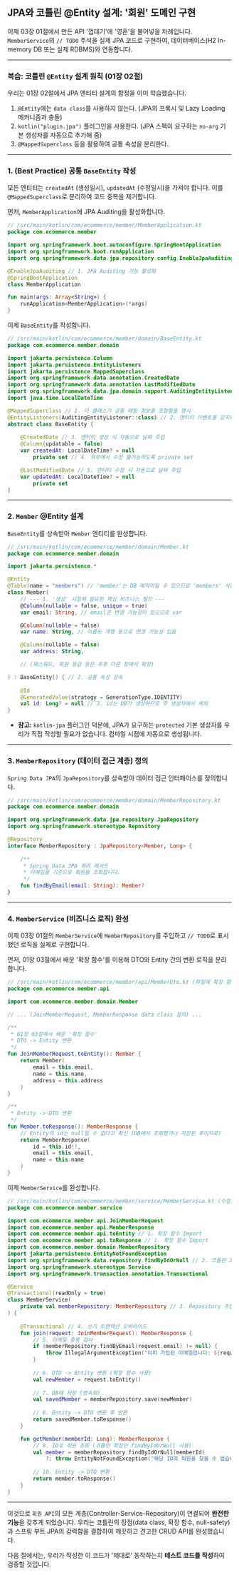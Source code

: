 ## JPA와 코틀린 @Entity 설계: '회원' 도메인 구현

이제 03장 01절에서 만든 API '껍데기'에 '영혼'을 불어넣을 차례입니다. `MemberService`의 `// TODO` 주석을 실제 JPA 코드로 구현하여, 데이터베이스(H2 In-memory DB 또는 실제 RDBMS)와 연동합니다.

-----

### 복습: 코틀린 `@Entity` 설계 원칙 (01장 02절)

우리는 01장 02절에서 JPA 엔티티 설계의 함정을 이미 학습했습니다.

1.  `@Entity`에는 `data class`를 사용하지 않는다. (JPA의 프록시 및 Lazy Loading 메커니즘과 충돌)
2.  `kotlin("plugin.jpa")` 플러그인을 사용한다. (JPA 스펙이 요구하는 `no-arg` 기본 생성자를 자동으로 추가해 줌)
3.  `@MappedSuperclass` 등을 활용하여 공통 속성을 분리한다.

-----

### 1\. (Best Practice) 공통 `BaseEntity` 작성

모든 엔티티는 `createdAt` (생성일시), `updatedAt` (수정일시)을 가져야 합니다. 이를 `@MappedSuperclass`로 분리하여 코드 중복을 제거합니다.

먼저, `MemberApplication`에 JPA Auditing을 활성화합니다.

```kotlin
// /src/main/kotlin/com/ecommerce/member/MemberApplication.kt
package com.ecommerce.member

import org.springframework.boot.autoconfigure.SpringBootApplication
import org.springframework.boot.runApplication
import org.springframework.data.jpa.repository.config.EnableJpaAuditing

@EnableJpaAuditing // 1. JPA Auditing 기능 활성화
@SpringBootApplication
class MemberApplication

fun main(args: Array<String>) {
    runApplication<MemberApplication>(*args)
}
```

이제 `BaseEntity`를 작성합니다.

```kotlin
// /src/main/kotlin/com/ecommerce/member/domain/BaseEntity.kt
package com.ecommerce.member.domain

import jakarta.persistence.Column
import jakarta.persistence.EntityListeners
import jakarta.persistence.MappedSuperclass
import org.springframework.data.annotation.CreatedDate
import org.springframework.data.annotation.LastModifiedDate
import org.springframework.data.jpa.domain.support.AuditingEntityListener
import java.time.LocalDateTime

@MappedSuperclass // 1. 이 클래스가 공통 매핑 정보를 포함함을 명시
@EntityListeners(AuditingEntityListener::class) // 2. 엔티티 이벤트를 감지하여 Auditing 처리
abstract class BaseEntity {
    
    @CreatedDate // 3. 엔티티 생성 시 자동으로 날짜 주입
    @Column(updatable = false)
    var createdAt: LocalDateTime? = null
        private set // 4. 외부에서 수정 불가능하도록 private set

    @LastModifiedDate // 5. 엔티티 수정 시 자동으로 날짜 주입
    var updatedAt: LocalDateTime? = null
        private set
}
```

-----

### 2\. `Member` @Entity 설계

`BaseEntity`를 상속받아 `Member` 엔티티를 완성합니다.

```kotlin
// /src/main/kotlin/com/ecommerce/member/domain/Member.kt
package com.ecommerce.member.domain

import jakarta.persistence.*

@Entity
@Table(name = "members") // 'member'는 DB 예약어일 수 있으므로 'members' 사용 권장
class Member(
    // --- 1. '생성' 시점에 필요한 핵심 비즈니스 필드 ---
    @Column(nullable = false, unique = true)
    var email: String, // email은 변경 가능성이 있으므로 var

    @Column(nullable = false)
    var name: String, // 이름도 개명 등으로 변경 가능성 있음

    @Column(nullable = false)
    var address: String,

    // (패스워드, 회원 등급 등은 추후 다른 장에서 확장)

) : BaseEntity() { // 2. 공통 속성 상속
    
    @Id
    @GeneratedValue(strategy = GenerationType.IDENTITY)
    val id: Long? = null // 3. id는 DB가 생성하므로 주 생성자에서 제외
}
```

  * **참고:** `kotlin-jpa` 플러그인 덕분에, JPA가 요구하는 `protected` 기본 생성자를 우리가 직접 작성할 필요가 없습니다. 컴파일 시점에 자동으로 생성됩니다.

-----

### 3\. `MemberRepository` (데이터 접근 계층) 정의

`Spring Data JPA`의 `JpaRepository`를 상속받아 데이터 접근 인터페이스를 정의합니다.

```kotlin
// /src/main/kotlin/com/ecommerce/member/domain/MemberRepository.kt
package com.ecommerce.member.domain

import org.springframework.data.jpa.repository.JpaRepository
import org.springframework.stereotype.Repository

@Repository
interface MemberRepository : JpaRepository<Member, Long> {
    
    /**
     * Spring Data JPA 쿼리 메서드
     * 이메일을 기준으로 회원을 조회합니다.
     */
    fun findByEmail(email: String): Member?
}
```

-----

### 4\. `MemberService` (비즈니스 로직) 완성

이제 03장 01절의 `MemberService`에 `MemberRepository`를 주입하고 `// TODO`로 표시했던 로직을 실제로 구현합니다.

먼저, 01장 03절에서 배운 '확장 함수'를 이용해 DTO와 Entity 간의 변환 로직을 분리합니다.

```kotlin
// /src/main/kotlin/com/ecommerce/member/api/MemberDto.kt (파일에 확장 함수 추가)
package com.ecommerce.member.api

import com.ecommerce.member.domain.Member

// ... (JoinMemberRequest, MemberResponse data class 정의) ...

/**
 * 01장 03절에서 배운 '확장 함수'
 * DTO -> Entity 변환
 */
fun JoinMemberRequest.toEntity(): Member {
    return Member(
        email = this.email,
        name = this.name,
        address = this.address
    )
}

/**
 * Entity -> DTO 변환
 */
fun Member.toResponse(): MemberResponse {
    // Entity의 id는 null일 수 없다고 확신 (DB에서 조회했거나 저장된 후이므로)
    return MemberResponse(
        id = this.id!!,
        email = this.email,
        name = this.name
    )
}
```

이제 `MemberService`를 완성합니다.

```kotlin
// /src/main/kotlin/com/ecommerce/member/service/MemberService.kt (수정)
package com.ecommerce.member.service

import com.ecommerce.member.api.JoinMemberRequest
import com.ecommerce.member.api.MemberResponse
import com.ecommerce.member.api.toEntity // 1. 확장 함수 Import
import com.ecommerce.member.api.toResponse // 1. 확장 함수 Import
import com.ecommerce.member.domain.MemberRepository
import jakarta.persistence.EntityNotFoundException
import org.springframework.data.repository.findByIdOrNull // 2. 코틀린 JpaRepository 확장
import org.springframework.stereotype.Service
import org.springframework.transaction.annotation.Transactional

@Service
@Transactional(readOnly = true)
class MemberService(
    private val memberRepository: MemberRepository // 3. Repository 주입
) {
    
    @Transactional // 4. 쓰기 트랜잭션 오버라이드
    fun join(request: JoinMemberRequest): MemberResponse {
        // 5. 이메일 중복 검사
        if (memberRepository.findByEmail(request.email) != null) {
            throw IllegalArgumentException("이미 가입된 이메일입니다: ${request.email}")
        }
        
        // 6. DTO -> Entity 변환 (확장 함수 사용)
        val newMember = request.toEntity()
        
        // 7. DB에 저장 (영속화)
        val savedMember = memberRepository.save(newMember)
        
        // 8. Entity -> DTO 변환 후 반환
        return savedMember.toResponse()
    }

    fun getMember(memberId: Long): MemberResponse {
        // 9. ID로 회원 조회 (코틀린 확장인 findByIdOrNull 사용)
        val member = memberRepository.findByIdOrNull(memberId)
            ?: throw EntityNotFoundException("해당 ID의 회원을 찾을 수 없습니다: $memberId")
            
        // 10. Entity -> DTO 변환
        return member.toResponse()
    }
}
```

-----

이것으로 `회원 API`의 모든 계층(Controller-Service-Repository)이 연결되어 **완전한 기능**을 갖추게 되었습니다. 우리는 코틀린의 장점(data class, 확장 함수, null-safety)과 스프링 부트 JPA의 강력함을 결합하여 깨끗하고 견고한 CRUD API를 완성했습니다.

다음 절에서는, 우리가 작성한 이 코드가 '제대로' 동작하는지 **테스트 코드를 작성**하여 검증할 것입니다.
